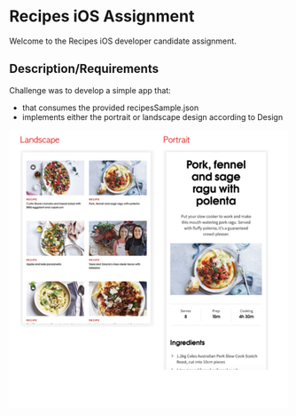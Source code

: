 # Recipes iOS Assignment

Welcome to the Recipes iOS developer candidate assignment.

## Description/Requirements 
Challenge was to develop a simple app that: 
* that consumes the provided recipesSample.json 
* implements either the portrait or landscape design according to Design 

![Design](Designs/Design.png)
